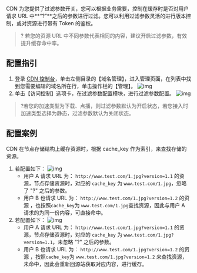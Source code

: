 CDN 为您提供了过滤参数开关，您可以根据业务需要，控制在缓存时是否对用户请求 URL 中**“?”**之后的参数进行过滤。您可以利用过滤参数灵活的进行版本控制，或对资源进行带有 Token 的鉴权。
> ? 若您的资源 URL 中不同参数代表相同的内容，建议开启过滤参数，有效提升缓存命中率。

## 配置指引
1. 登录 [CDN 控制台](https://console.cloud.tencent.com/cdn)，单击左侧目录的【域名管理】，进入管理页面，在列表中找到您需要编辑的域名所在行，单击操作栏的【管理】。
![img](https://main.qcloudimg.com/raw/99e0c24b4530c30b9abe27325bb1b317.png)
2. 单击【访问控制】选项卡，在过滤参数配置模块，进行过滤参数配置。
![img](https://main.qcloudimg.com/raw/d8d3015823962049e1c753b4f52b6194.png)

>?若您的加速类型为下载、点播，则过滤参数默认为开启状态，若您接入时加速类型选择为静态，过滤参数默认为关闭状态。

## 配置案例
CDN 在节点存储结构上缓存资源时，根据 cache_key 作为索引，来查找存储的资源。
1. 若配置如下：
   ![img](https://main.qcloudimg.com/raw/594ea432aa841ca5312780b34e8a3deb.png)
   - 用户 A 请求 URL 为： `http://www.test.com/1.jpg?version=1.1` 的资源，节点存储资源时，对应的 `cache_key` 为 `www.test.com/1.jpg`，忽略了 "?" 之后的参数。
   - 用户 B 也请求 URL 为： `http://www.test.com/1.jpg?version=1.2` 的资源 ，也按照`cache_key`为 `www.test.com/1.jpg`查找资源，因此与用户 A 请求的为同一份内容，可直接命中。
2. 若配置如下：
   ![img](https://main.qcloudimg.com/raw/b63b9a383cff703d9e691a36d4ed7117.png)
   - 用户 A 请求 URL 为： `http://www.test.com/1.jpg?version=1.1` 的资源，节点存储资源时，对应的 `cache_key` 为 `www.test.com/1.jpg?version=1.1`，未忽略 "?" 之后的参数。
   - 用户 B 也请求 URL 为： `http://www.test.com/1.jpg?version=1.2` 的资源 ，按照`cache_key`为 `www.test.com/1.jpg?version=1.2` 来查找资源，未命中，因此会重新回源站获取对应内容，进行缓存。
